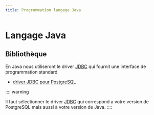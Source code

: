 ```yaml
---
title: Programmation langage Java
---
```


# Langage Java


## Bibliothèque

En Java nous utiliseront le driver
[JDBC](https://fr.wikipedia.org/wiki/Java_Database_Connectivity) qui
fournit une interface de programmation standard

- [driver JDBC pour PostgreSQL](https://jdbc.postgresql.org/download/)

:::: warning

Il faut sélectionner le driver [JDBC](https://fr.wikipedia.org/wiki/Java_Database_Connectivity) 
qui correspond a votre version de PostgreSQL mais aussi à votre version de Java.
::::
